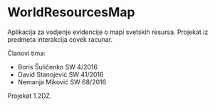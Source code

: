 # WorldResourcesMap
Aplikacija za vodjenje evidencije o mapi svetskih resursa. Projekat iz predmeta interakcija covek racunar.

Članovi tima:
* Boris Šuličenko SW 4/2016
* David Stanojević SW 41/2016
* Nemanja Miković SW 68/2016

Projekat 1.2DZ.

